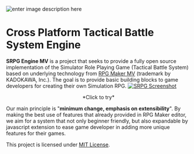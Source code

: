 ![enter image description here](https://i.postimg.cc/ZKcj2RG4/SRPG-Engine-MV.png)

# Cross Platform Tactical Battle System Engine

**SRPG Engine MV** is a project that seeks to provide a fully open source implementation of the Simulator Role Playing Game (Tactical Battle System) based on underlying technology from [RPG Maker MV](http://www.rpgmakerweb.com/products/programs/rpg-maker-mv) (trademark by KADOKAWA, Inc.). The goal is to provide basic building blocks to game developers for creating their own Simulation RPG.
[![SRPG Screenshot](https://i.postimg.cc/6phv4qZ8/SRPG-MV.jpg)](https://ryanbram.github.io/srpg_online)
<p align="center">*Click to try*</p>

Our main principle is "**minimum change, emphasis on extensibility**". By making the best use of features that already provided in RPG Maker editor, we aim for a system that not only beginner friendly, but also expandable by javascript extension to ease game developer in adding more unique features for their games.

This project is licensed under [MIT License](https://opensource.org/licenses/MIT).
